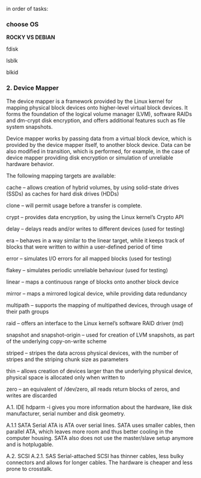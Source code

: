 in order of tasks:

### choose OS

**ROCKY VS DEBIAN**





fdisk

lsblk

blkid



### 2. Device Mapper
The device mapper is a framework provided by the Linux kernel for mapping physical block devices onto higher-level virtual block devices. It forms the foundation of the logical volume manager (LVM), software RAIDs and dm-crypt disk encryption, and offers additional features such as file system snapshots.

Device mapper works by passing data from a virtual block device, which is provided by the device mapper itself, to another block device. Data can be also modified in transition, which is performed, for example, in the case of device mapper providing disk encryption or simulation of unreliable hardware behavior.

The following mapping targets are available:

cache – allows creation of hybrid volumes, by using solid-state drives (SSDs) as caches for hard disk drives (HDDs)

clone – will permit usage before a transfer is complete.

crypt – provides data encryption, by using the Linux kernel’s Crypto API

delay – delays reads and/or writes to different devices (used for testing)

era – behaves in a way similar to the linear target, while it keeps track of blocks that were written to within a user-defined period of time

error – simulates I/O errors for all mapped blocks (used for testing)

flakey – simulates periodic unreliable behaviour (used for testing)

linear – maps a continuous range of blocks onto another block device

mirror – maps a mirrored logical device, while providing data redundancy

multipath – supports the mapping of multipathed devices, through usage of their path groups

raid – offers an interface to the Linux kernel’s software RAID driver (md)

snapshot and snapshot-origin – used for creation of LVM snapshots, as part of the underlying copy-on-write scheme

striped – stripes the data across physical devices, with the number of stripes and the striping chunk size as parameters

thin – allows creation of devices larger than the underlying physical device, physical space is allocated only when written to

zero – an equivalent of /dev/zero, all reads return blocks of zeros, and writes are discarded






A.1. IDE
hdparm -i gives you more information about the hardware, like disk manufacturer, serial number and disk geometry.

A.1.1 SATA
Serial ATA is ATA over serial lines. SATA uses smaller cables, then parallel ATA, which leaves more room and thus better cooling in the computer housing. SATA also does not use the master/slave setup anymore and is hotplugable.

A.2. SCSI
A.2.1. SAS
Serial-attached SCSI has thinner cables, less bulky connectors and allows for longer cables. The hardware is cheaper and less prone to crosstalk.

